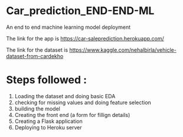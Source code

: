 # Car_prediction_END-END-ML
 An end to end machine learning model deployment
 
 

The link for the app is https://car-saleprediction.herokuapp.com/ 

The link for the dataset is https://www.kaggle.com/nehalbirla/vehicle-dataset-from-cardekho


# Steps followed :
1. Loading the dataset and doing basic EDA
2. checking for missing values and doing feature selection
3. building the model
4. Creating the front end (a form for fillign details)
5. Creating a Flask application
6. Deploying to Heroku server

